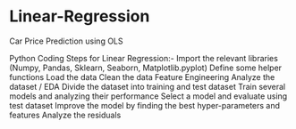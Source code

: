 # Linear-Regression
Car Price Prediction using OLS

Python Coding Steps for Linear Regression:-
Import the relevant libraries (Numpy, Pandas, Sklearn, Seaborn, Matplotlib.pyplot)
Define some helper functions
Load the data
Clean the data
Feature Engineering
Analyze the dataset / EDA
Divide the dataset into training and test dataset
Train several models and analyzing their performance
Select a model and evaluate using test dataset
Improve the model by finding the best hyper-parameters and features
Analyze the residuals
